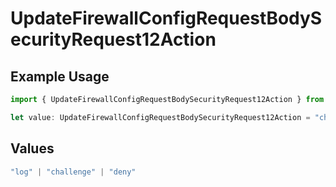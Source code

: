 # UpdateFirewallConfigRequestBodySecurityRequest12Action

## Example Usage

```typescript
import { UpdateFirewallConfigRequestBodySecurityRequest12Action } from "@vercel/sdk/models/updatefirewallconfigop.js";

let value: UpdateFirewallConfigRequestBodySecurityRequest12Action = "challenge";
```

## Values

```typescript
"log" | "challenge" | "deny"
```
